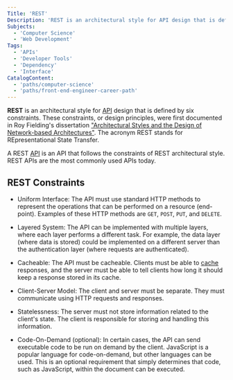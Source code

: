```yaml
---
Title: 'REST'
Description: 'REST is an architectural style for API design that is defined by 6 constraints.'
Subjects:
  - 'Computer Science'
  - 'Web Development'
Tags:
  - 'APIs'
  - 'Developer Tools'
  - 'Dependency'
  - 'Interface'
CatalogContent:
  - 'paths/computer-science'
  - 'paths/front-end-engineer-career-path'
---
```


**REST** is an architectural style for [API](https://www.codecademy.com/resources/docs/general/api) design that is defined by six constraints. These constraints, or design principles, were first documented in Roy Fielding's dissertation ["Architectural Styles and the Design of Network-based Architectures"](https://www.ics.uci.edu/~fielding/pubs/dissertation/top.htm). The acronym REST stands for REpresentational State Transfer.

A REST [API](https://www.codecademy.com/resources/docs/general/api) is an API that follows the constraints of REST architectural style. REST APIs are the most commonly used APIs today.

## REST Constraints

- Uniform Interface: The API must use standard HTTP methods to represent the operations that can be performed on a resource (end-point). Examples of these HTTP methods are `GET`, `POST`, `PUT`, and `DELETE`.

- Layered System: The API can be implemented with multiple layers, where each layer performs a different task. For example, the data layer (where data is stored) could be implemented on a different server than the authentication layer (where requests are authenticated).

- Cacheable: The API must be cacheable. Clients must be able to [cache](https://www.codecademy.com/resources/docs/general/cache) responses, and the server must be able to tell clients how long it should keep a response stored in its cache.

- Client-Server Model: The client and server must be separate. They must communicate using HTTP requests and responses.

- Statelessness: The server must not store information related to the client's state. The client is responsible for storing and handling this information.

- Code-On-Demand (optional): In certain cases, the API can send executable code to be run on demand by the client. JavaScript is a popular language for code-on-demand, but other languages can be used. This is an optional requirement that simply determines that code, such as JavaScript, within the document can be executed.
